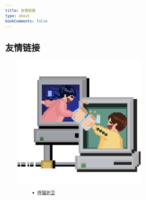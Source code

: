 ```yaml
---
title: 友情链接
type: about
bookComments: false
---
```


# 友情链接

<figure>
    <img width="400px" height="400px" src="images/cheers.png">
<figure>

- [呼猫护卫](https://qingshanbadass.notion.site/qingshanbadass/e3d519283a9f4412acc1d174ec94e30d)